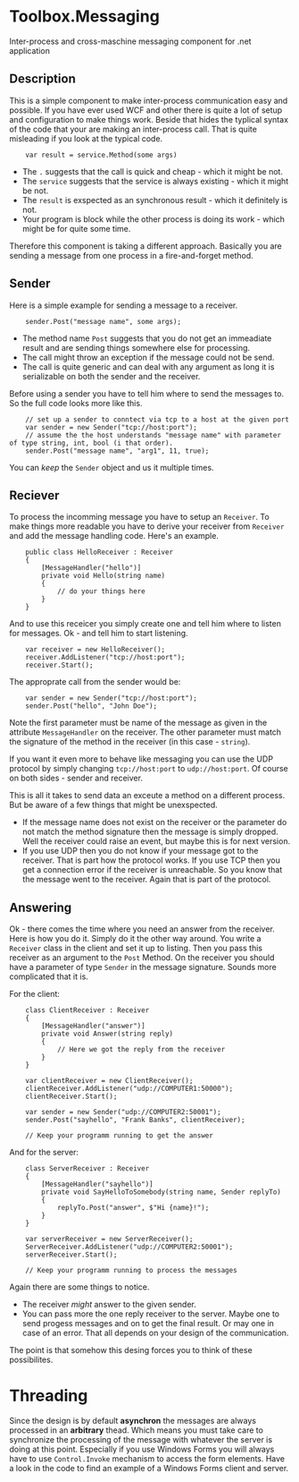 # Toolbox.Messaging
Inter-process and cross-maschine messaging component for .net application

## Description
This is a simple component to make inter-process communication easy and possible. 
If you have ever used WCF and other there is quite a lot of setup and configuration to make things work. 
Beside that hides the typlical syntax of the code that your are making an inter-process call. 
That is quite misleading if you look at the typical code.
```
    var result = service.Method(some args)
```  
* The `.` suggests that the call is quick and cheap - which it might be not.
* The `service` suggests that the service is always existing - which it might be not.
* The `result` is exspected as an synchronous result - which it definitely is not. 
* Your program is block while the other process is doing its work - which might be for quite some time.

Therefore this component is taking a different approach. 
Basically you are sending a message from one process in a fire-and-forget method. 

## Sender
Here is a simple example for sending a message to a receiver.
```
    sender.Post("message name", some args);
```    
* The method name `Post` suggests that you do not get an immeadiate result and are sending things somewhere else for processing.
* The call might throw an exception if the message could not be send.
* The call is quite generic and can deal with any argument as long it is serializable on both the sender and the receiver.

Before using a sender you have to tell him where to send the messages to. So the full code looks more like this.
```
    // set up a sender to conntect via tcp to a host at the given port
    var sender = new Sender("tcp://host:port");
    // assume the the host understands "message name" with parameter of type string, int, bool (i that order).
    sender.Post("message name", "arg1", 11, true);
```
You can *keep* the `Sender` object and us it multiple times.

## Reciever
To process the incomming message you have to setup an `Receiver`. 
To make things more readable you have to derive your receiver from `Receiver` and add the message handling code. 
Here's an example.
```
    public class HelloReceiver : Receiver
    {
        [MessageHandler("hello")]
        private void Hello(string name)
        {
            // do your things here
        }
    }
```   
And to use this receicer you simply create one and tell him where to listen for messages. Ok - and tell him to start listening.
```
    var receiver = new HelloReceiver();
    receiver.AddListener("tcp://host:port");
    receiver.Start();
```    
The approprate call from the sender would be:
```
    var sender = new Sender("tcp://host:port");
    sender.Post("hello", "John Doe");
```    
Note the first parameter must be name of the message as given in the attribute `MessageHandler` on the receiver. 
The other parameter must match the signature of the method in the receiver (in this case - `string`).

If you want it even more to behave like messaging you can use the UDP protocol by simply changing `tcp://host:port` 
to `udp://host:port`. Of course on both sides - sender and receiver.

This is all it takes to send data an exceute a method on a different process. But be aware of a few things that might be unexspected.
* If the message name does not exist on the receiver or the parameter do not match the method signature then the message is simply dropped. Well the receiver could raise an event, but maybe this is for next version.
* If you use UDP then you do not know if your message got to the receiver. That is part how the protocol works. If you use TCP then you get a connection error if the receiver is unreachable. So you know that the message went to the receiver. Again that is part of the protocol.

## Answering
Ok - there comes the time where you need an answer from the receiver. Here is how you do it.
Simply do it the other way around. You write a `Receiver` class in the client and set it up to listing. 
Then you pass this receiver as an argument to the `Post` Method. 
On the receiver you should have a parameter of type `Sender` in the message signature. 
Sounds more complicated that it is.

For the client:
```    
    class ClientReceiver : Receiver
    {
        [MessageHandler("answer")]
        private void Answer(string reply)
        {
            // Here we got the reply from the receiver
        }
    }
    
    var clientReceiver = new ClientReceiver();
    clientReceiver.AddListener("udp://COMPUTER1:50000");
    clientReceiver.Start();
    
    var sender = new Sender("udp://COMPUTER2:50001");
    sender.Post("sayhello", "Frank Banks", clientReceiver);
    
    // Keep your programm running to get the answer
```

And for the server:    
```    
    class ServerReceiver : Receiver
    {
        [MessageHandler("sayhello")]
        private void SayHelloToSomebody(string name, Sender replyTo)
        {
            replyTo.Post("answer", $"Hi {name}!");
        }
    }
    
    var serverReceiver = new ServerReceiver();
    ServerReceiver.AddListener("udp://COMPUTER2:50001");
    serverReceiver.Start();
    
    // Keep your programm running to process the messages
```
Again there are some things to notice.
* The receiver *might* answer to the given sender.
* You can pass more the one reply receiver to the server. Maybe one to send progess messages and on to get the final result. Or may one in case of an error. That all depends on your design of the communication.

The point is that somehow this desing forces you to think of these possibilites.

# Threading
Since the design is by default **asynchron** the messages are always processed in an **arbitrary** thead. 
Which means you must take care to synchronize the processing of the message with whatever the server is doing at this point. 
Especially if you use Windows Forms you will always have to use `Control.Invoke` mechanism to access the form elements. 
Have a look in the code to find an example of a Windows Forms client and server.
 